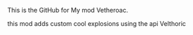 This is the GitHub for My mod Vetheroac.

this mod adds custom cool explosions using the api Velthoric